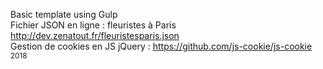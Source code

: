 Basic template using Gulp<br/>
Fichier JSON en ligne : fleuristes à Paris http://dev.zenatout.fr/fleuristesparis.json <br/>
Gestion de cookies en JS jQuery : https://github.com/js-cookie/js-cookie <br/>
<sub>2018</sub>
